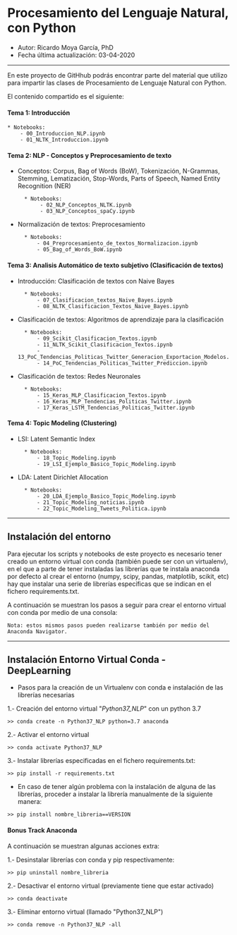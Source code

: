 # Procesamiento del Lenguaje Natural, con Python

* Autor: Ricardo Moya García, PhD
* Fecha última actualización: 03-04-2020


<hr>

En este proyecto de GitHhub podrás encontrar parte del material que utilizo para impartir las clases de Procesamiento
 de Lenguaje Natural con Python.


El contenido compartido es el siguiente: 


#### Tema 1: Introducción

    * Notebooks:
        - 00_Introduccion_NLP.ipynb
        - 01_NLTK_Introduccion.ipynb

#### Tema 2: NLP - Conceptos y Preprocesamiento de texto

* Conceptos: Corpus, Bag of Words (BoW), Tokenización, N-Grammas, Stemming, Lematización, Stop-Words, Parts of 
Speech, Named Entity Recognition (NER)

        * Notebooks:
             - 02_NLP_Conceptos_NLTK.ipynb
             - 03_NLP_Conceptos_spaCy.ipynb

* Normalización de textos: Preprocesamiento

        * Notebooks:
            - 04_Preprocesamiento_de_textos_Normalizacion.ipynb
            - 05_Bag_of_Words_BoW.ipynb

#### Tema 3: Analisis Automático de texto subjetivo (Clasificación de textos)

* Introducción: Clasificación de textos con Naive Bayes

        * Notebooks:
            - 07_Clasificacion_textos_Naive_Bayes.ipynb
            - 08_NLTK_Clasificacion_Textos_Naive_Bayes.ipynb

* Clasificación de textos: Algoritmos de aprendizaje para la clasificación

        * Notebooks:
            - 09_Scikit_Clasificacion_Textos.ipynb
            - 11_NLTK_Scikit_Clasificacion_Textos.ipynb
            - 13_PoC_Tendencias_Politicas_Twitter_Generacion_Exportacion_Modelos.ipynb
            - 14_PoC_Tendencias_Politicas_Twitter_Prediccion.ipynb

* Clasificación de textos: Redes Neuronales

        * Notebooks:
            - 15_Keras_MLP_Clasificacion_Textos.ipynb
            - 16_Keras_MLP_Tendencias_Politicas_Twitter.ipynb
            - 17_Keras_LSTM_Tendencias_Politicas_Twitter.ipynb

#### Tema 4: Topic Modeling (Clustering)

* LSI: Latent Semantic Index

        * Notebooks:
            - 18_Topic_Modeling.ipynb
            - 19_LSI_Ejemplo_Basico_Topic_Modeling.ipynb

* LDA: Latent Dirichlet Allocation

        * Notebooks:
            - 20_LDA_Ejemplo_Basico_Topic_Modeling.ipynb
            - 21_Topic_Modeling_noticias.ipynb
            - 22_Topic_Modeling_Tweets_Politica.ipynb


<hr>


## Instalación del entorno

Para ejecutar los scripts y notebooks de este proyecto es necesario tener creado un entorno virtual con conda 
(también puede ser con un virtualenv), en el que a parte de tener instaladas las librerías que te instala anaconda 
por defecto al crear el entorno (numpy, scipy, pandas, matplotlib, scikit, etc) hay que instalar una serie de 
librerías específicas que se indican en el fichero requirements.txt.

A continuación se muestran los pasos a seguir para crear el entorno virtual con conda por medio de una consola:

`Nota: estos mismos pasos pueden realizarse también por medio del Anaconda Navigator.`

<hr>

## Instalación Entorno Virtual Conda - DeepLearning

* Pasos para la creación de un Virtualenv con conda e instalación de las librerías necesarias

1.- Creación del entorno virtual "*Python37_NLP*" con un python 3.7
```
>> conda create -n Python37_NLP python=3.7 anaconda
```

2.- Activar el entorno virtual

```
>> conda activate Python37_NLP
```

3.- Instalar librerías especificadas en el fichero requirements.txt:

```
>> pip install -r requirements.txt
```

* En caso de tener algún problema con la instalación de alguna de las librerías, proceder a instalar la librería 
  manualmente de la siguiente manera:
  
```
>> pip install nombre_libreria==VERSION
```
  

#### Bonus Track Anaconda

A continuación se muestran algunas acciones extra:

1.- Desinstalar librerías con conda y pip respectivamente:
```
>> pip uninstall nombre_libreria
```
2.- Desactivar el entorno virtual (previamente tiene que estar activado)
```
>> conda deactivate
```
3.- Eliminar entorno virtual (llamado "Python37_NLP")
```
>> conda remove -n Python37_NLP -all
```
